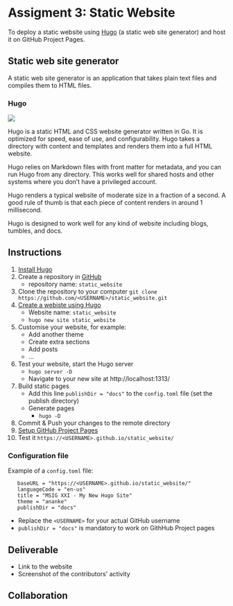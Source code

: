 # Assigment 3: Static Website

To deploy a static website using [Hugo](https://gohugo.io) (a static web site generator) and host it on GitHub Project Pages.

## Static web site generator

A static web site generator is an application that takes plain text files and compiles them to HTML files.


### Hugo
![](https://d33wubrfki0l68.cloudfront.net/c38c7334cc3f23585738e40334284fddcaf03d5e/2e17c/images/hugo-logo-wide.svg)

Hugo is a static HTML and CSS website generator written in Go. It is optimized for speed, ease of use, and configurability. Hugo takes a directory with content and templates and renders them into a full HTML website.

Hugo relies on Markdown files with front matter for metadata, and you can run Hugo from any directory. This works well for shared hosts and other systems where you don’t have a privileged account.

Hugo renders a typical website of moderate size in a fraction of a second. A good rule of thumb is that each piece of content renders in around 1 millisecond.

Hugo is designed to work well for any kind of website including blogs, tumbles, and docs.

## Instructions

1. [Install Hugo](https://gohugo.io/getting-started/installing)
2. Create a repository in [GitHub](https://github.com)
   - repository name: `static_website`
3. Clone the repository to your computer
   `git clone https://github.com/<USERNAME>/static_website.git`
4. [Create a webiste using Hugo](https://gohugo.io/getting-started/quick-start/)
   - Website name: `static_website`
   - `hugo new site static_website`
5. Customise your website, for example:
   - Add another theme
   - Create extra sections
   - Add posts
   - ...
6. Test your website, start the Hugo server
   - `hugo server -D`
   - Navigate to your new site at http://localhost:1313/
7. Build static pages
   - Add this line `publishDir = "docs"` to the `config.toml` file (set the publish directory)
   - Generate pages
     - `hugo -D`
8. Commit & Push your changes to the remote directory
9. [Setup GitHub Project Pages](https://gohugo.io/hosting-and-deployment/hosting-on-github/#github-project-pages)
10. Test it
   `https://<USERNAME>.github.io/static_website/`

### Configuration file

Example of a `config.toml` file:

```
   baseURL = "https://<USERNAME>.github.io/static_website/"
   languageCode = "en-us"
   title = "MSIG XXI - My New Hugo Site"
   theme = "ananke"
   publishDir = "docs"
```

- Replace the `<USERNAME>` for your actual GitHub username
- `publishDir = "docs"` is mandatory to work on GithHub Project pages

## Deliverable

- Link to the website
- Screenshot of the contributors' activity

## Collaboration
